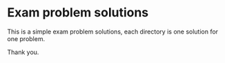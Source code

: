 # Exam problem solutions

This is a simple exam problem solutions, each directory is one solution for
one problem.

Thank you.